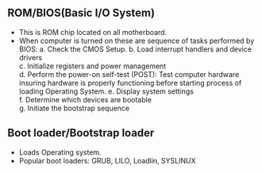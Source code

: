 ## ROM/BIOS(Basic I/O System)
  - This is ROM chip located on all motherboard. 
  - When computer is turned on these are sequence of tasks performed by BIOS:
    a. Check the CMOS Setup.
    b. Load interrupt handlers and device drivers   
    c. Initialize registers and power management    
    d. Perform the power-on self-test (POST): Test computer hardware insuring hardware is properly functioning before starting process of loading Operating System.
    e. Display system settings    
    f. Determine which devices are bootable    
    g. Initiate the bootstrap sequence
    
## Boot loader/Bootstrap loader
  - Loads Operating system.
  - Popular boot loaders: GRUB, LILO, Loadlin, SYSLINUX
